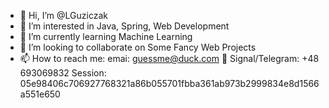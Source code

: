 - 👋 Hi, I’m @LGuziczak
- 👀 I’m interested in Java, Spring, Web Development
- 🌱 I’m currently learning Machine Learning
- 💞️ I’m looking to collaborate on Some Fancy Web Projects
- 📫 How to reach me: emai: guessme@duck.com 👀
    Signal/Telegram: +48 693069832
            Session: 05e98406c706927768321a86b055701fbba361ab973b2999834e8d1566a551e650

<!---
LGuziczak/LGuziczak is a ✨ special ✨ repository because its `README.md` (this file) appears on your GitHub profile.
You can click the Preview link to take a look at your changes.
--->
